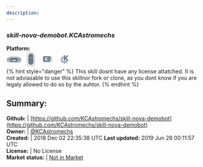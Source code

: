 ```yaml
---
description: 
---
```


### _skill-nova-demobot.KCAstromechs_  
  
**Platform:**  
 ![Mark I](../.gitbook/assets/mark-1-icon.png)  ![Mark II](../.gitbook/assets/mark-2-icon.png)  ![Picroft](../.gitbook/assets/picroft-icon.png)  ![plasmoid](../.gitbook/assets/kde.png)   
{% hint style="danger" %}
This skill dosnt have any license attatched. It is not adviasable to use this skillnor fork or clone, as you dont know if you are legaly allowed to do so by the auhtor.
{% endhint %}
  
## Summary:  
**Github:** | [https://github.com/KCAstromechs/skill-nova-demobot](https://github.com/KCAstromechs/skill-nova-demobot)  
**Owner:** | [@KCAstromechs](https://github.com/KCAstromechs)  
**Created:** | 2018 Dec 02 22:35:38 UTC  **Last updated:** 2019 Jun 28 00:11:57 UTC  
**License:** | No License  
**Market status:** | [Not in Market](https://market.mycroft.ai/skill/)  
